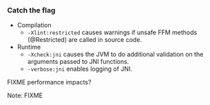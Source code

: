 <!-- markdownlint-disable MD041 -->

### Catch the flag

- Compilation
  - `-Xlint:restricted` causes warnings if unsafe FFM methods (@Restricted) are called in source code.
- Runtime
  - `-Xcheck:jni` causes the JVM to do additional validation on the arguments passed to JNI functions. 
  - `-verbose:jni` enables logging of JNI.

FIXME performance impacts?

Note: FIXME
